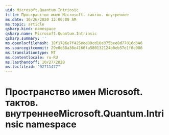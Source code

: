 ```yaml
---
uid: Microsoft.Quantum.Intrinsic
title: Пространство имен Microsoft. тактов. внутреннее
ms.date: 10/26/2020 12:00:00 AM
ms.topic: article
qsharp.kind: namespace
qsharp.name: Microsoft.Quantum.Intrinsic
qsharp.summary: ''
ms.openlocfilehash: 18f1786e7f4258ee89cd10e375bee8d77016d346
ms.sourcegitcommit: 29e0d88a30e4166fa580132124b0eb57e1f0e986
ms.translationtype: MT
ms.contentlocale: ru-RU
ms.lasthandoff: 10/27/2020
ms.locfileid: "92711477"
---
```

# <a name="microsoftquantumintrinsic-namespace"></a><span data-ttu-id="e9227-102">Пространство имен Microsoft. тактов. внутреннее</span><span class="sxs-lookup"><span data-stu-id="e9227-102">Microsoft.Quantum.Intrinsic namespace</span></span>



